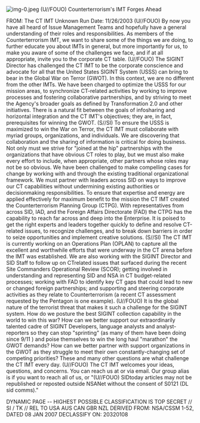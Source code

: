 ![img-0.jpeg](img-0.jpeg)
(U//FOUO) Counterterrorism's IMT Forges Ahead

FROM: The CT IMT
Unknown
Run Date: 11/26/2003
(U//FOUO) By now you have all heard of Issue Management Teams and hopefully have a general understanding of their roles and responsibilities. As members of the Counterterrorism IMT, we want to share some of the things we are doing, to further educate you about IMTs in general, but more importantly for us, to make you aware of some of the challenges we face, and if at all appropriate, invite you to the corporate CT table.
(U//FOUO) The SIGINT Director has challenged the CT IMT to be the corporate conscience and advocate for all that the United States SIGINT System (USSS) can bring to bear in the Global War on Terror (GWOT). In this context, we are no different from the other IMTs. We have been charged to optimize the USSS for our mission areas, to synchronize CT-related activities by working to improve processes and fostering collaborative partnerships, and by striving to meet the Agency's broader goals as defined by Transformation 2.0 and other initiatives. There is a natural fit between the goals of infosharing and horizontal integration and the CT IMT's objectives; they are, in fact, prerequisites for winning the GWOT.
(S//SI) To ensure the USSS is maximized to win the War on Terror, the CT IMT must collaborate with myriad groups, organizations, and individuals. We are discovering that collaboration and the sharing of information is critical for doing business. Not only must we strive for "joined at the hip" partnerships with the organizations that have obvious CT roles to play, but we must also make every effort to include, when appropriate, other partners whose roles may not be so obvious. We have been challenged to make compelling cases for change by working with and through the existing traditional organizational framework. We must partner with leaders across SID on ways to improve our CT capabilities without undermining existing authorities or decisionmaking responsibilities. To ensure that expertise and energy are applied effectively for maximum benefit to the mission the CT IMT created the Counterterrorism Planning Group (CTPG). With representatives from across SID, IAD, and the Foreign Affairs Directorate (FAD) the CTPG has the capability to reach far across and deep into the Enterprise. It is poised to get the right experts and leaders together quickly to define and resolve CT-related issues, to recognize challenges, and to break down barriers in order to seize opportunities and implement creative solutions.
(S//SI) The CT IMT is currently working on an Operations Plan (OPLAN) to capture all the excellent and worthwhile efforts that were underway in the CT arena before the IMT was established. We are also working with the SIGINT Director and SID Staff to follow up on CTrelated issues that surfaced during the recent Site Commanders Operational Review (SCOR); getting involved in understanding and representing SID and NSA in CT budget-related processes; working with FAD to identify key CT gaps that could lead to new or changed foreign partnerships; and supporting and steering corporate activities as they relate to Counterterrorism (a recent CT assessment requested by the Pentagon is one example).
(U//FOUO) It is the global nature of the terrorist threat that makes it such a challenge for the SIGINT system. How do we posture the best SIGINT collection capability in the world to win this war? How can we better support our extraordinarily talented cadre of SIGINT Developers, language analysts and analyst-reporters so they can stop "sprinting" (as many of them have been doing since $9 / 11$ ) and poise themselves to win the long haul "marathon" the GWOT demands? How can we better partner with support organizations in the GWOT as they struggle to meet their own constantly-changing set of competing priorities? These and many other questions are what challenge the CT IMT every day.
(U//FOUO) The CT IMT welcomes your ideas, questions, and concerns. You can reach us at
or via email. Our group alias is if you want to reach all of us, or
"(U//FOUO) SIDtoday articles may not be republished or reposted outside NSANet without the consent of S0121 (DL sid comms)."

DYNAMIC PAGE -- HIGHEST POSSIBLE CLASSIFICATION IS
TOP SECRET // SI / TK // REL TO USA AUS CAN GBR NZL
DERIVED FROM: NSA/CSSM 1-52, DATED 08 JAN 2007 DECLASSIFY ON: 20320108
